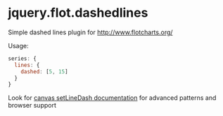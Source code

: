 # jquery.flot.dashedlines
Simple dashed lines plugin for http://www.flotcharts.org/

Usage:
```js
series: {
  lines: {
    dashed: [5, 15]
  }
}
```

Look for [canvas setLineDash documentation](https://developer.mozilla.org/en-US/docs/Web/API/CanvasRenderingContext2D.setLineDash) for advanced patterns and browser support
